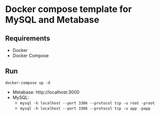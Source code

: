 # Docker compose template for MySQL and Metabase

## Requirements
* Docker
* Docker Compose

## Run
```
docker-compose up -d
```
* Metabase: http://localhost:3000
* MySQL: 
    - `mysql -h localhost --port 3306 --protocol tcp -u root -proot`
    - `mysql -h localhost --port 3306 --protocol tcp -u app -papp`
